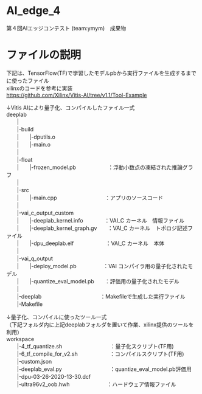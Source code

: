 # AI_edge_4
第４回AIエッジコンテスト (team:ymym)　成果物

# ファイルの説明
下記は、TensorFlow(TF)で学習したモデルpbから実行ファイルを生成するまでに使ったファイル  
xilinxのコードを参考に実装  
https://github.com/Xilinx/Vitis-AI/tree/v1.1/Tool-Example  
  
↓Vitis AIにより量子化、コンパイルしたファイル一式  
deeplab  
　　|  
　　|-build  
　　|　　|-dputils.o  
　　|　　|-main.o  
　　|  
　　|-float  
　　|　　|-frozen_model.pb　　　　　　：浮動小数点の凍結された推論グラフ  
　　|  
　　|-src  
　　|　　|-main.cpp　　　　　　　　　：アプリのソースコード  
　　|  
　　|-vai_c_output_custom  
　　|　　|-deeplab_kernel.info　　　　：VAI_C カーネル　情報ファイル  
　　|　　|-deeplab_kernel_graph.gv　　：VAI_C カーネル　トポロジ記述ファイル  
　　|　　|-dpu_deeplab.elf　　　　　　：VAI_C カーネル　本体  
　　|  
　　|-vai_q_output  
　　|　　|-deploy_model.pb　　　　　：VAI コンパイラ用の量子化されたモデル  
　　|　　|-quantize_eval_model.pb　　：評価用の量子化されたモデル  
　　|  
　　|-deeplab　　　　　　　　　　　：Makefileで生成した実行ファイル  
　　|-Makefile  
  
  
↓量子化、コンパイルに使ったツール一式  
（下記フォルダ内に上記deeplabフォルダを置いて作業、xilinx提供のツールを利用）  
workspace  
　　|-4_tf_quantize.sh　　　　　　　　　：量子化スクリプト(TF用)  
　　|-6_tf_compile_for_v2.sh　　　　　　：コンパイルスクリプト(TF用)  
　　|-custom.json  
　　|-deeplab_eval.py　　　　　　　　　：quantize_eval_model.pb評価用  
　　|-dpu-03-26-2020-13-30.dcf  
　　|-ultra96v2_oob.hwh　　　　　　　：ハードウェア情報ファイル  
    
    
